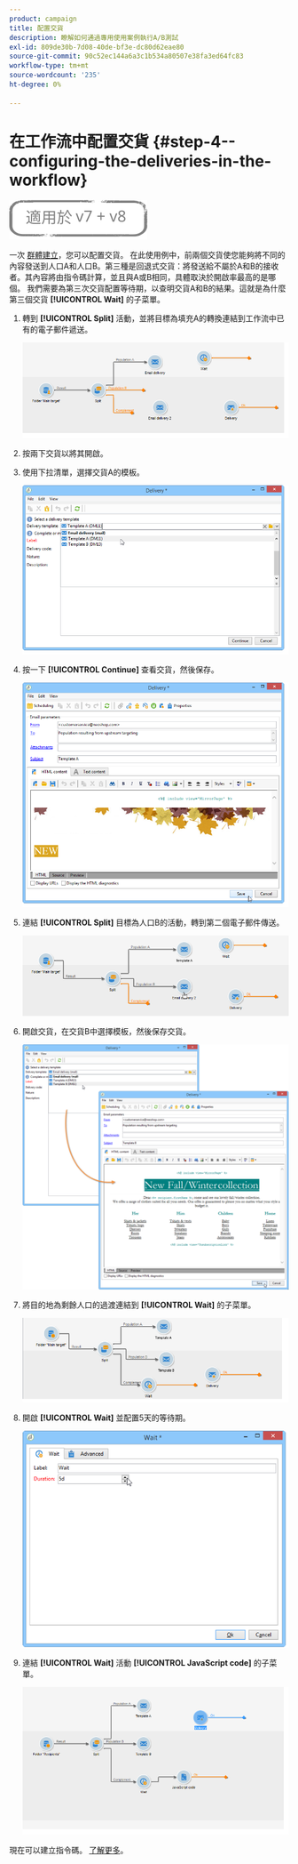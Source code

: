 ```yaml
---
product: campaign
title: 配置交貨
description: 瞭解如何通過專用使用案例執行A/B測試
exl-id: 809de30b-7d08-40de-bf3e-dc80d62eae80
source-git-commit: 90c52ec144a6a3c1b534a80507e38fa3ed64fc83
workflow-type: tm+mt
source-wordcount: '235'
ht-degree: 0%

---
```


# 在工作流中配置交貨 {#step-4--configuring-the-deliveries-in-the-workflow}

![](../../assets/common.svg)

一次 [群體建立](a-b-testing-uc-population-samples.md)，您可以配置交貨。 在此使用例中，前兩個交貨使您能夠將不同的內容發送到人口A和人口B。第三種是回退式交貨：將發送給不屬於A和B的接收者。其內容將由指令碼計算，並且與A或B相同，具體取決於開啟率最高的是哪個。 我們需要為第三次交貨配置等待期，以查明交貨A和B的結果。這就是為什麼第三個交貨 **[!UICONTROL Wait]** 的子菜單。

1. 轉到 **[!UICONTROL Split]** 活動，並將目標為填充A的轉換連結到工作流中已有的電子郵件遞送。

   ![](assets/use_case_abtesting_createdeliveries_001.png)

1. 按兩下交貨以將其開啟。
1. 使用下拉清單，選擇交貨A的模板。

   ![](assets/use_case_abtesting_createdeliveries_003.png)

1. 按一下 **[!UICONTROL Continue]** 查看交貨，然後保存。

   ![](assets/use_case_abtesting_createdeliveries_002.png)

1. 連結 **[!UICONTROL Split]** 目標為人口B的活動，轉到第二個電子郵件傳送。

   ![](assets/use_case_abtesting_createdeliveries_004.png)

1. 開啟交貨，在交貨B中選擇模板，然後保存交貨。

   ![](assets/use_case_abtesting_createdeliveries_005.png)

1. 將目的地為剩餘人口的過渡連結到 **[!UICONTROL Wait]** 的子菜單。

   ![](assets/use_case_abtesting_createdeliveries_006.png)

1. 開啟 **[!UICONTROL Wait]** 並配置5天的等待期。

   ![](assets/use_case_abtesting_createdeliveries_007.png)

1. 連結 **[!UICONTROL Wait]** 活動 **[!UICONTROL JavaScript code]** 的子菜單。

   ![](assets/use_case_abtesting_createdeliveries_008.png)

現在可以建立指令碼。 [了解更多](a-b-testing-uc-script.md)。
